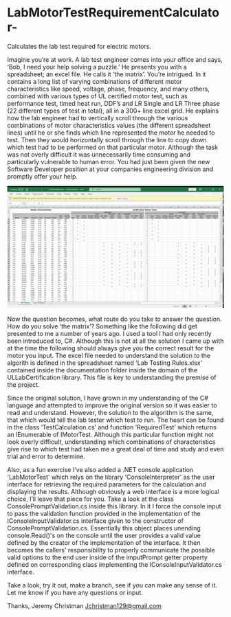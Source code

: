 # LabMotorTestRequirementCalculator-
Calculates the lab test required for electric motors.  


Imagine you’re at work. A lab test engineer comes into your office and says, ‘Bob, I need your help solving a puzzle.’ He presents you with a spreadsheet; an excel file. He calls it ‘the matrix’. You’re intrigued.  In it contains a long list of varying combinations of different motor characteristics like speed, voltage, phase, frequency, and many others, combined with various types of UL certified motor test, such as performance test, timed heat run, DDF’s and LR Single and LR Three phase (22 different types of test in total), all in a 300+ line excel grid. He explains how the lab engineer had to vertically scroll through the various combinations of motor characteristics values (the different spreadsheet lines) until he or she finds which line represented the motor he needed to test. Then they would horizontally scroll through the line to copy down which test had to be performed on that particular motor. Although the task was not overly difficult it was unnecessarily time consuming and particularly vulnerable to human error. You had just been given the new Software Developer position at your companies engineering division and promptly offer your help.  

![alt text](https://github.com/JDev129/LabMotorTestRequirementCalculator-/blob/master/Matrix.PNG)



Now the question becomes, what route do you take to answer the question. How do you solve ‘the matrix’? Something like the following did get presented to me a number of years ago. I used a tool I had only recently been introduced to, C#. Although this is not at all the solution I came up with at the time the following should always give you the correct result for the motor you input. The excel file needed to understand the solution to the algorith is defined in the spreadsheet named 'Lab Testing Rules.xlsx' contained inside the documentation folder inside the domain of the ULLabCertification library. This file is key to understanding the premise of the project.

Since the original solution, I have grown in my understanding of the C# language and attempted to improve the original version so it was easier to read and understand. However, the solution to the algorithm is the same, that which would tell the lab tester which test to run. The heart can be found in the class ‘TestCalculation.cs’ and function ‘RequiredTest’ which returns an IEnumerable of IMotorTest. Although this particular function might not look overly difficult, understanding which combinations of characteristics give rise to which test had taken me a great deal of time and study and even trial and error to determine.  

 Also, as a fun exercise I’ve also added a .NET console application 'LabMotorTest' which relys on the library 'ConsoleInterpreter' as the user interface for retrieving the required parameters for the calculation and displaying the results. Although obviously a web interface is a more logical choice, I’ll leave that piece for you. Take a look at the class ConsolePromptValidation.cs inside this library. In it I force the console input to pass the validation function provided in the implementation of the IConsoleInputValidator.cs interface given to the constructor of ConsolePromptValidation.cs. Essentially this object places unending console.Read()'s on the console until the user provides a valid value defined by the creator of the implementation of the interface. It then becomes the callers' responsibility to properly communicate the possible valid options to the end user inside of the imputPrompt getter property defined on corresponding class implementing the IConsoleInputValidator.cs interface.

Take a look, try it out, make a branch, see if you can make any sense of it. Let me know if you have any questions or input.

Thanks,
Jeremy Christman
Jchristman129@gmail.com
